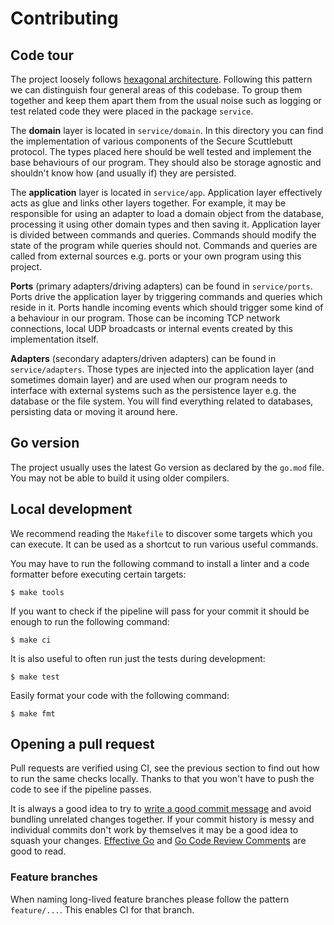 # Contributing

## Code tour

The project loosely follows [hexagonal architecture][hexagonal-architecture].
Following this pattern we can distinguish four general areas of this codebase.
To group them together and keep them apart them from the usual noise such as
logging or test related code they were placed in the package `service`.

The **domain** layer is located in `service/domain`. In this directory you can
find the implementation of various components of the Secure Scuttlebutt
protocol. The types placed here should be well tested and implement the base
behaviours of our program. They should also be storage agnostic and shouldn't
know how (and usually if) they are persisted.

The **application** layer is located in `service/app`. Application layer
effectively acts as glue and links other layers together. For example, it may be
responsible for using an adapter to load a domain object from the database,
processing it using other domain types and then saving it. Application layer is
divided between commands and queries. Commands should modify the state of the
program while queries should not. Commands and queries are called from external
sources e.g. ports or your own program using this project.

**Ports** (primary adapters/driving adapters) can be found in `service/ports`.
Ports drive the application layer by triggering commands and queries which
reside in it. Ports handle incoming events which should trigger some kind of a
behaviour in our program. Those can be incoming TCP network connections, local
UDP broadcasts or internal events created by this implementation itself.

**Adapters** (secondary adapters/driven adapters) can be found in
`service/adapters`. Those types are injected into the application layer (and
sometimes domain layer) and are used when our program needs to interface with
external systems such as the persistence layer e.g. the database or the file
system. You will find everything related to databases, persisting data or moving
it around here.

## Go version

The project usually uses the latest Go version as declared by the `go.mod` file.
You may not be able to build it using older compilers.

## Local development

We recommend reading the `Makefile` to discover some targets which you can
execute. It can be used as a shortcut to run various useful commands.

You may have to run the following command to install a linter and a code
formatter before executing certain targets:

    $ make tools

If you want to check if the pipeline will pass for your commit it should be
enough to run the following command:

    $ make ci

It is also useful to often run just the tests during development:

    $ make test

Easily format your code with the following command:

    $ make fmt

## Opening a pull request

Pull requests are verified using CI, see the previous section to find out how to
run the same checks locally. Thanks to that you won't have to push the code to
see if the pipeline passes.

It is always a good idea to try to [write a good commit message][commit-message]
and avoid bundling unrelated changes together. If your commit history is messy
and individual commits don't work by themselves it may be a good idea to squash
your changes. [Effective Go][effective-go] and [Go Code Review
Comments][code-review-comments] are good to read.

### Feature branches

When naming long-lived feature branches please follow the pattern `feature/...`. This enables CI for that branch.

[hexagonal-architecture]: https://en.wikipedia.org/wiki/Hexagonal_architecture_(software)

[commit-message]: https://cbea.ms/git-commit/

[effective-go]: http://golang.org/doc/effective_go.html

[code-review-comments]: https://github.com/golang/go/wiki/CodeReviewComments